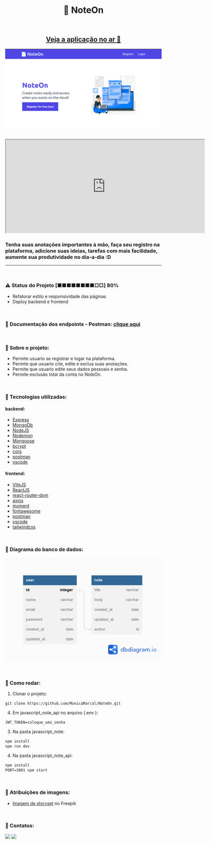 <h1 align="center"> 📄 NoteOn</h1>
<br>

<a href="" target="_blank">
<h2  align="center" >Veja a aplicação no ar 🚀 </h2>
</a>

![](./.github/noteon.png)

<br>
<!-- <video src='video1.mov' width=180/> | <video src='video2.mp4' width=180/> -->

<iframe src="https://drive.google.com/file/d/1bExAtbJurXsJXCl6qRar5AvRDlcKbaqU/preview" width="640" height="300"></iframe>

<h3>
Tenha suas anotações importantes à mão, faça seu registro na plataforma, adicione suas ideias, tarefas com mais facilidade, aumente sua produtividade no dia-a-dia :D 
</h3>
<hr>
<br>

### ⚠️ Status do Projeto [■■■■■■■■□□] 80% 
- Refatorar estilo e responsividade das páginas
- Deploy backend e frontend

<br>

### 🔵 Documentação dos endpoints - Postman: [clique aqui](https://documenter.getpostman.com/view/14145764/2s93sc6D8v)
<br>

### 🔵 Sobre o projeto:
- Permite usuario se registrar e logar na plataforma.
- Permite que usuario crie, edite e exclua suas anotações.
- Permite que usuario edite seus dados pessoais e senha.
- Permite exclusão total da conta no NoteOn.

<br>

### 🔵 Tecnologias utilizadas:

#### backend: 
- [Express](https://expressjs.com/)
- [MongoDb](https://www.mongodb.com/)
- [NodeJS](https://nodejs.org/)
- [Nodemon](https://nodemon.io/)
- [Mongoose](https://mongoosejs.com/)
- [bcrypt](https://www.npmjs.com/package/bcrypt)
- [cors](https://www.npmjs.com/package/cors)
- [postman](https://www.postman.com/)
- [vscode](https://code.visualstudio.com/)

#### frontend:

- [ViteJS](https://vitejs.dev/)
- [ReactJS](https://reactjs.org/)
- [react-router-dom](https://reactrouter.com/en/main)
- [axios](https://axios-http.com/docs/intro)
- [moment](https://momentjs.com/)
- [fontawesome](https://fontawesome.com/)
- [postman](https://www.postman.com/)
- [vscode](https://code.visualstudio.com/)
- [tailwindcss](https://tailwindcss.com/)

<br>

### 🔵 Diagrama do banco de dados:

![](./.github/diagrama-mongo-db.png)

<br>

### 🔵 Como rodar:

1. Clonar o projeto: 
```
git clone https://github.com/MonicaMarcal/NoteOn.git
```
4. Em javascript_note_api no arquivo (.env ):
```
JWT_TOKEN=coloque_uma_senha
```

3. Na pasta javascript_note: 
```
npm install
npm run dev

```
4. Na pasta javascript_note_api: 
```
npm install
PORT=3001 npm start
```



<br>

### 🔵 Atribuições de imagens:
- <a href="https://br.freepik.com/vetores-gratis/ilustracao-do-conceito-de-documento-online_13338131.htm#from_view=detail_author">Imagem de storyset</a> no Freepik

<br>

### 🔵 Contatos:

<div align="left">
  <a href = "mailto: monicamarcal93@gmail.com"><img src="https://img.shields.io/badge/-Gmail-%23333?style=for-the-badge&logo=gmail&logoColor=white" target="_blank"></a>
  <a href="https://www.linkedin.com/in/monica-software/" target="_blank"><img src="https://img.shields.io/badge/-LinkedIn-%230077B5?style=for-the-badge&logo=linkedin&logoColor=white" target="_blank"></a>   
</div>

